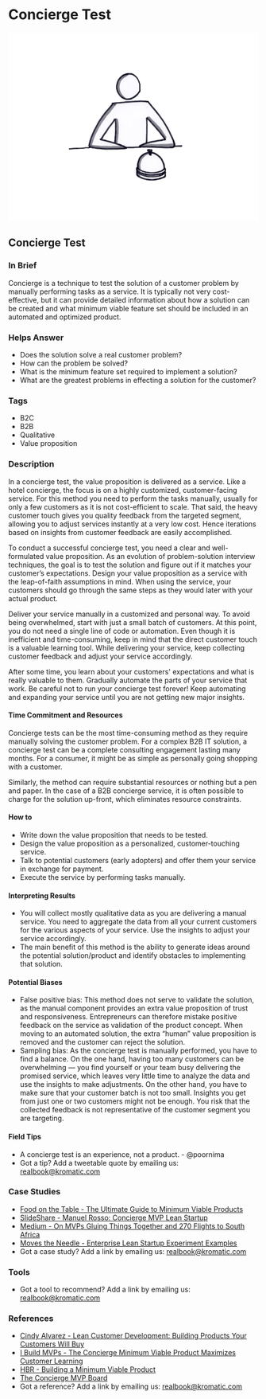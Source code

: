 # Concierge Test

![](../.gitbook/assets/illustration-conceirge-test.png)

## Concierge Test

### In Brief

Concierge is a technique to test the solution of a customer problem by manually performing tasks as a service. It is typically not very cost-effective, but it can provide detailed information about how a solution can be created and what minimum viable feature set should be included in an automated and optimized product.

### Helps Answer

* Does the solution solve a real customer problem?
* How can the problem be solved?
* What is the minimum feature set required to implement a solution?
* What are the greatest problems in effecting a solution for the customer?

### Tags

* B2C
* B2B
* Qualitative
* Value proposition

### Description

In a concierge test, the value proposition is delivered as a service. Like a hotel concierge, the focus is on a highly customized, customer-facing service. For this method you need to perform the tasks manually, usually for only a few customers as it is not cost-efficient to scale. That said, the heavy customer touch gives you quality feedback from the targeted segment, allowing you to adjust services instantly at a very low cost. Hence iterations based on insights from customer feedback are easily accomplished.

To conduct a successful concierge test, you need a clear and well-formulated value proposition. As an evolution of problem-solution interview techniques, the goal is to test the solution and figure out if it matches your customer’s expectations. Design your value proposition as a service with the leap-of-faith assumptions in mind. When using the service, your customers should go through the same steps as they would later with your actual product.

Deliver your service manually in a customized and personal way. To avoid being overwhelmed, start with just a small batch of customers. At this point, you do not need a single line of code or automation. Even though it is inefficient and time-consuming, keep in mind that the direct customer touch is a valuable learning tool. While delivering your service, keep collecting customer feedback and adjust your service accordingly.

After some time, you learn about your customers' expectations and what is really valuable to them. Gradually automate the parts of your service that work. Be careful not to run your concierge test forever! Keep automating and expanding your service until you are not getting new major insights.

#### Time Commitment and Resources

Concierge tests can be the most time-consuming method as they require manually solving the customer problem. For a complex B2B IT solution, a concierge test can be a complete consulting engagement lasting many months. For a consumer, it might be as simple as personally going shopping with a customer.

Similarly, the method can require substantial resources or nothing but a pen and paper. In the case of a B2B concierge service, it is often possible to charge for the solution up-front, which eliminates resource constraints.

#### How to

* Write down the value proposition that needs to be tested. 
* Design the value proposition as a personalized, customer-touching service.
* Talk to potential customers \(early adopters\) and offer them your service in exchange for payment.
* Execute the service by performing tasks manually.

#### Interpreting Results

* You will collect mostly qualitative data as you are delivering a manual service. You need to aggregate the data from all your current customers for the various aspects of your service. Use the insights to adjust your service accordingly.
* The main benefit of this method is the ability to generate ideas around the potential solution/product and identify obstacles to implementing that solution.

#### Potential Biases

* False positive bias: This method does not serve to validate the solution, as the manual component provides an extra value proposition of trust and responsiveness. Entrepreneurs can therefore mistake positive feedback on the service as validation of the product concept. When moving to an automated solution, the extra “human” value proposition is removed and the customer can reject the solution.
* Sampling bias: As the concierge test is manually performed, you have to find a balance. On the one hand, having too many customers can be overwhelming — you find yourself or your team busy delivering the promised service, which leaves very little time to analyze the data and use the insights to make adjustments. On the other hand, you have to make sure that your customer batch is not too small. Insights you get from just one or two customers might not be enough. You risk that the collected feedback is not representative of the customer segment you are targeting. 

#### Field Tips

* A concierge test is an experience, not a product. - @poornima 
* Got a tip? Add a tweetable quote by emailing us: [realbook@kromatic.com](mailto:realbook@kromatic.com)

### Case Studies

* [Food on the Table - The Ultimate Guide to Minimum Viable Products](http://scalemybusiness.com/the-ultimate-guide-to-minimum-viable-products/)
* [SlideShare - Manuel Rosso: Concierge MVP Lean Startup](https://de.slideshare.net/startuplessonslearned/manuel-rosso-conciergemvpleanstartupsxsw?qid=56a1d65d-b6ed-432d-8e0a-f1a6803783df&v=default&b=&from_search=3)
* [Medium - On MVPs Gluing Things Together and 270 Flights to South Africa](https://medium.com/@zacharycohn/on-mvps-glueing-things-together-and-270-flights-to-south-africa-721d7208fb16#.29kw7lsdt)
* [Moves the Needle - Enterprise Lean Startup Experiment Examples](http://www.movestheneedle.com/blog/enterprise-lean-startup-experiment-examples/)
* Got a case study? Add a link by emailing us: [realbook@kromatic.com](mailto:realbook@kromatic.com) 

### Tools

* Got a tool to recommend? Add a link by emailing us: [realbook@kromatic.com](mailto:realbook@kromatic.com)

### References

* [Cindy Alvarez - Lean Customer Development: Building Products Your Customers Will Buy](https://books.google.de/books?id=jH-XAwAAQBAJ&lpg=PA216&ots=QwQBmw7jHV&dq=case%20study%20concierge%20mvp&hl=de&pg=PA138#v=onepage&q=concierge&f=false)
* [I Build MVPs - The Concierge Minimum Viable Product Maximizes Customer Learning](http://ibuildmvps.com/blog/the-concierge-minimum-viable-product-maximizes-customer-learning)
* [HBR - Building a Minimum Viable Product](https://hbr.org/2013/09/building-a-minimum-viable-prod)
* [The Concierge MVP Board](https://docs.google.com/spreadsheets/d/1yjsrdKiRwks9H9a0oec8LfZzC81zTXuo74mCmbeDc1o/edit#gid=0)
* Got a reference? Add a link by emailing us: [realbook@kromatic.com](https://github.com/trikro/the-real-startup-book/tree/6a17bc36666863334ffdefad4f2a9abf3e12ce13/part5-generative_product_research/realbook@kromatic.com)


